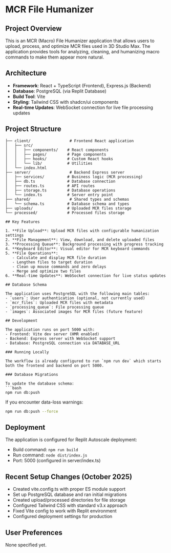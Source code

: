# MCR File Humanizer

## Project Overview

This is an MCR (Macro) File Humanizer application that allows users to upload, process, and optimize MCR files used in 3D Studio Max. The application provides tools for analyzing, cleaning, and humanizing macro commands to make them appear more natural.

## Architecture

- **Framework**: React + TypeScript (Frontend), Express.js (Backend)
- **Database**: PostgreSQL (via Replit Database)
- **Build Tool**: Vite
- **Styling**: Tailwind CSS with shadcn/ui components
- **Real-time Updates**: WebSocket connection for live file processing updates

## Project Structure

```
├── client/                 # Frontend React application
│   ├── src/
│   │   ├── components/    # React components
│   │   ├── pages/         # Page components
│   │   ├── hooks/         # Custom React hooks
│   │   └── lib/           # Utilities
│   └── index.html
├── server/                 # Backend Express server
│   ├── services/          # Business logic (MCR processing)
│   ├── db.ts              # Database connection
│   ├── routes.ts          # API routes
│   ├── storage.ts         # Database operations
│   └── index.ts           # Server entry point
├── shared/                 # Shared types and schemas
│   └── schema.ts          # Database schema and types
├── uploads/               # Uploaded MCR files storage
└── processed/             # Processed files storage

## Key Features

1. **File Upload**: Upload MCR files with configurable humanization settings
2. **File Management**: View, download, and delete uploaded files
3. **Processing Queue**: Background processing with progress tracking
4. **Keyboard Editor**: Visual editor for MCR keyboard commands
5. **File Operations**:
   - Calculate and display MCR file duration
   - Lengthen files to target duration
   - Clean up mouse commands and zero delays
   - Merge and optimize two files
6. **Real-time Updates**: WebSocket connection for live status updates

## Database Schema

The application uses PostgreSQL with the following main tables:
- `users`: User authentication (optional, not currently used)
- `mcr_files`: Uploaded MCR files with metadata
- `processing_queue`: File processing queue
- `images`: Associated images for MCR files (future feature)

## Development

The application runs on port 5000 with:
- Frontend: Vite dev server (HMR enabled)
- Backend: Express server with WebSocket support
- Database: PostgreSQL connection via DATABASE_URL

### Running Locally

The workflow is already configured to run `npm run dev` which starts both the frontend and backend on port 5000.

### Database Migrations

To update the database schema:
```bash
npm run db:push
```

If you encounter data-loss warnings:
```bash
npm run db:push --force
```

## Deployment

The application is configured for Replit Autoscale deployment:
- Build command: `npm run build`
- Run command: `node dist/index.js`
- Port: 5000 (configured in server/index.ts)

## Recent Setup Changes (October 2025)

- Created vite.config.ts with proper ES module support
- Set up PostgreSQL database and ran initial migrations
- Created upload/processed directories for file storage
- Configured Tailwind CSS with standard v3.x approach
- Fixed Vite config to work with Replit environment
- Configured deployment settings for production

## User Preferences

None specified yet.
